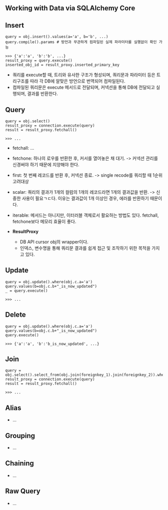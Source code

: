 Working with Data via SQLAlchemy Core
-

Insert
-
```
query = obj.insert().values(a='a', b='b', ...)
query.compile().params # 방언과 무관하게 컴파일된 실제 파라미터를 실행없이 확인 가능

>>> {'a':'a', 'b':'b', ...}
result_proxy = query.execute()
inserted_obj_id = result_proxy.inserted_primary_key 
```
- 쿼리를 execute할 때, 트리와 유사한 구조가 형성되며, 쿼리문과 파라미터 등은 트리구조를 따라 각 DB에 알맞은 방언으로 번역되어 컴파일된다.
- 컴파일된 쿼리문은 execute 메서드로 전달되며, 커넥션을 통해 DB에 전달되고 실행되며, 결과를 반환한다.


Query
-
```
query = obj.select()
result_proxy = connection.execute(query)
result = result_proxy.fetchall()

>>> ...
```
- fetchall: ...
- fetchone: 하나의 로우를 반환한 후, 커서를 열어놓은 채 대기. -> 커넥션 관리를 신경써야 하기 때문에 지양해야 한다.
- first: 첫 번째 레코드를 반환 후, 커넥션 종료. -> single recode를 쿼리할 때 1순위 고려대상
- scalar: 쿼리의 결과가 1개의 컬럼의 1개의 레코드라면 1개의 결과값을 반환. -> 신중한 사용이 필요ㄱㄷ다. 이유는 결과값이 1개 이상인 경우, 에러를 반환하기 때문이다.
- iterable: 메서드는 아니지만, 이터러블 객체로서 활요하는 방법도 있다. fetchall, fetchone보다 메모리 효율이 좋다.


- **ResultProxy**
  - DB API cursor obj의 wrapper이다.
  - 인덱스, 변수명을 통해 쿼리문 결과를 쉽게 접근 및 조작하기 위한 목적을 가지고 있다.

Update
- 
```
query = obj.update().where(obj.c.a='a')
query.values(b=obj.c.b+"_is_now_updated")
_ = query.execute()

>>> ...
```

Delete
-
```
query = obj.update().where(obj.c.a='a')
query.values(b=obj.c.b+"_is_now_updated")
query.execute()

>>> {'a':'a', 'b':'b_is_now_updated', ...} 
```

Join
-
```
query = obj.select().select_from(obj.join(foreignkey_1).join(foreignkey_2)).where(...)
result_proxy = connection.execute(query)
result = result_proxy.fetchall()

>>> ...
```

Alias
-
- ...

Grouping
-
- ...

Chaining
-
- ...

Raw Query
-
- ...
